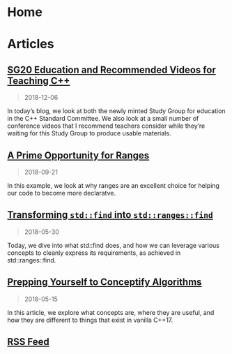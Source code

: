 # Home

# Articles

## [SG20 Education and Recommended Videos for Teaching C++](https://www.cjdb.com.au/sg20-and-videos)

> 2018-12-06

In today’s blog, we look at both the newly minted Study Group for education in the C++ Standard
Committee. We also look at a small number of conference videos that I recommend teachers consider
while they’re waiting for this Study Group to produce usable materials.

## [A Prime Opportunity for Ranges](https://www.cjdb.com.au/a-prime-opportunity-for-ranges)

> 2018-09-21

In this example, we look at why ranges are an excellent choice for helping our code to become more
declaratve.

## [Transforming `std::find` into `std::ranges::find`](https://www.cjdb.com.au/transforming-std-find-into-std-ranges-find)

> 2018-05-30

Today, we dive into what std::find does, and how we can leverage various concepts to cleanly express
its requirements, as achieved in std::ranges::find.

## [Prepping Yourself to Conceptify Algorithms](https://www.cjdb.com.au/blog/2018/05/15/prepping-yourself-to-conceptify-algorithms)

> 2018-05-15

In this article, we explore what concepts are, where they are useful, and how they are different to
things that exist in vanilla C++17.

## [RSS Feed](https://www.cjdb.com.au/feed.xml)
